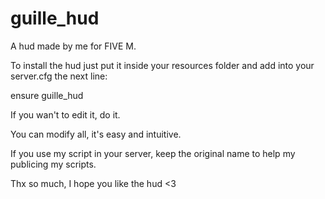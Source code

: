 # guille_hud

A hud made by me for FIVE M. 

To install the hud just put it inside your resources folder and add into your server.cfg the next line:

ensure guille_hud

If you wan't to edit it, do it.

You can modify all, it's easy and intuitive.

If you use my script in your server, keep the original name to help my publicing my scripts. 

Thx so much, I hope you like the hud <3
